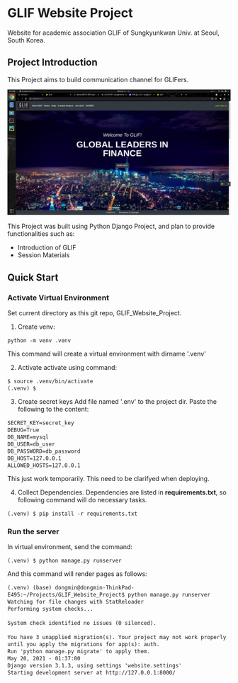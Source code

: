 # GLIF Website Project
Website for academic association GLIF of Sungkyunkwan Univ. at Seoul, South Korea.
 
## Project Introduction
This Project aims to build communication channel for GLIFers.

![main](./screenshots/main.png)

This Project was built using Python Django Project, and plan to provide functionalities such as:
- Introduction of GLIF
- Session Materials
 
## Quick Start
  
### Activate Virtual Environment
Set current directory as this git repo, GLIF_Website_Project.
1. Create venv:
```
python -m venv .venv
```
This command will create a virtual environment with dirname '.venv'

2. Activate
activate using command:
```
$ source .venv/bin/activate
(.venv) $ 
```

3. Create secret keys
Add file named '.env' to the project dir.
Paste the following to the content:
```
SECRET_KEY=secret_key
DEBUG=True
DB_NAME=mysql
DB_USER=db_user
DB_PASSWORD=db_password
DB_HOST=127.0.0.1
ALLOWED_HOSTS=127.0.0.1
```
This just work temporarily. This need to be clarifyed when deploying. 

4. Collect Dependencies. Dependencies are listed in **requirements.txt**, so following command will do necessary tasks.
```
(.venv) $ pip install -r requirements.txt
```

### Run the server
In virtual environment, send the command:
```
(.venv) $ python manage.py runserver
```

And this command will render pages as follows:
```
(.venv) (base) dongmin@dongmin-ThinkPad-E495:~/Projects/GLIF_Website_Project$ python manage.py runserver
Watching for file changes with StatReloader
Performing system checks...

System check identified no issues (0 silenced).

You have 3 unapplied migration(s). Your project may not work properly until you apply the migrations for app(s): auth.
Run 'python manage.py migrate' to apply them.
May 20, 2021 - 01:37:00
Django version 3.1.3, using settings 'website.settings'
Starting development server at http://127.0.0.1:8000/
```
